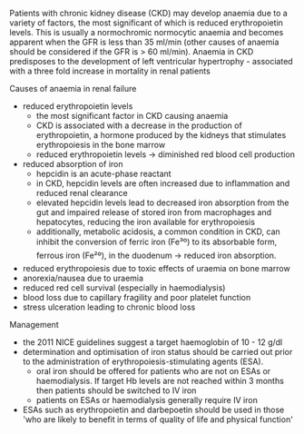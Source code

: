 Patients with chronic kidney disease (CKD) may develop anaemia due to a variety of factors, the most significant of which is reduced erythropoietin levels. This is usually a normochromic normocytic anaemia and becomes apparent when the GFR is less than 35 ml/min (other causes of anaemia should be considered if the GFR is \> 60 ml/min). Anaemia in CKD predisposes to the development of left ventricular hypertrophy \- associated with a three fold increase in mortality in renal patients  
  
Causes of anaemia in renal failure  
* reduced erythropoietin levels
	+ the most significant factor in CKD causing anaemia
	+ CKD is associated with a decrease in the production of erythropoietin, a hormone produced by the kidneys that stimulates erythropoiesis in the bone marrow
	+ reduced erythropoietin levels → diminished red blood cell production
* reduced absorption of iron
	+ hepcidin is an acute\-phase reactant
	+ in CKD, hepcidin levels are often increased due to inflammation and reduced renal clearance
	+ elevated hepcidin levels lead to decreased iron absorption from the gut and impaired release of stored iron from macrophages and hepatocytes, reducing the iron available for erythropoiesis
	+ additionally, metabolic acidosis, a common condition in CKD, can inhibit the conversion of ferric iron (Fe³º) to its absorbable form, ferrous iron (Fe²º), in the duodenum → reduced iron absorption.
* reduced erythropoiesis due to toxic effects of uraemia on bone marrow
* anorexia/nausea due to uraemia
* reduced red cell survival (especially in haemodialysis)
* blood loss due to capillary fragility and poor platelet function
* stress ulceration leading to chronic blood loss

  
Management  
* the 2011 NICE guidelines suggest a target haemoglobin of 10 \- 12 g/dl
* determination and optimisation of iron status should be carried out prior to the administration of erythropoiesis\-stimulating agents (ESA).
	+ oral iron should be offered for patients who are not on ESAs or haemodialysis. If target Hb levels are not reached within 3 months then patients should be switched to IV iron
	+ patients on ESAs or haemodialysis generally require IV iron
* ESAs such as erythropoietin and darbepoetin should be used in those 'who are likely to benefit in terms of quality of life and physical function'
